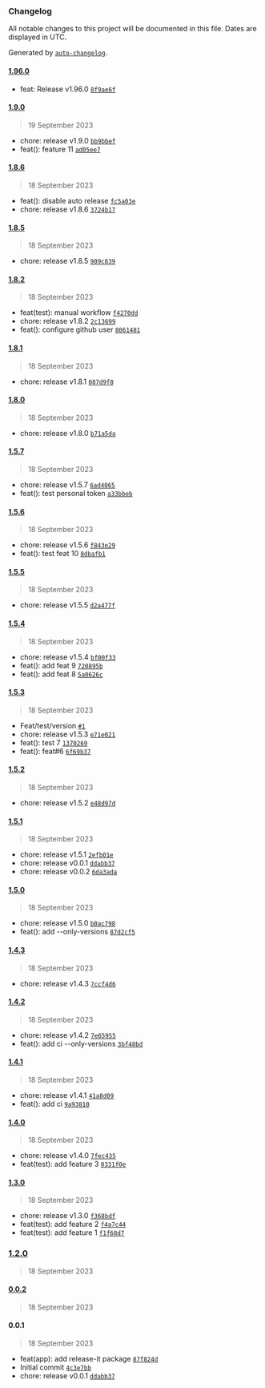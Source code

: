 ### Changelog

All notable changes to this project will be documented in this file. Dates are displayed in UTC.

Generated by [`auto-changelog`](https://github.com/CookPete/auto-changelog).

#### [1.96.0](https://github.com/ahmed-khateeb/versioning/compare/1.9.0...1.96.0)

- feat: Release v1.96.0 [`8f9ae6f`](https://github.com/ahmed-khateeb/versioning/commit/8f9ae6fd97c52c21afd4b6a27dc6d079851d23c7)

#### [1.9.0](https://github.com/ahmed-khateeb/versioning/compare/1.8.6...1.9.0)

> 19 September 2023

- chore: release v1.9.0 [`bb9bbef`](https://github.com/ahmed-khateeb/versioning/commit/bb9bbefb2953c579cd079215ead1e6368d18b2d3)
- feat(): feature 11 [`ad05ee7`](https://github.com/ahmed-khateeb/versioning/commit/ad05ee71f886fbb97cd0a23ce699bb2a59dc7ced)

#### [1.8.6](https://github.com/ahmed-khateeb/versioning/compare/1.8.5...1.8.6)

> 18 September 2023

- feat(): disable auto release [`fc5a03e`](https://github.com/ahmed-khateeb/versioning/commit/fc5a03e6e3b1d8ca4f4d352bb66fe3acee42dfe3)
- chore: release v1.8.6 [`3724b17`](https://github.com/ahmed-khateeb/versioning/commit/3724b17da591db8fa9615dc2ef8a95d14928ca1e)

#### [1.8.5](https://github.com/ahmed-khateeb/versioning/compare/1.8.2...1.8.5)

> 18 September 2023

- chore: release v1.8.5 [`909c839`](https://github.com/ahmed-khateeb/versioning/commit/909c839ac136628c4e99b2bf7f888e4ecff9c231)

#### [1.8.2](https://github.com/ahmed-khateeb/versioning/compare/1.8.1...1.8.2)

> 18 September 2023

- feat(test): manual workflow [`f4270dd`](https://github.com/ahmed-khateeb/versioning/commit/f4270dd465a81f2c338747eec4f06160e83b6f35)
- chore: release v1.8.2 [`2c13699`](https://github.com/ahmed-khateeb/versioning/commit/2c136999222b23777ebb268c65352f1c21840ce5)
- feat(): configure github user [`8061481`](https://github.com/ahmed-khateeb/versioning/commit/8061481f3ba9f4b766a0d1e252aff103d550c1d6)

#### [1.8.1](https://github.com/ahmed-khateeb/versioning/compare/1.8.0...1.8.1)

> 18 September 2023

- chore: release v1.8.1 [`087d9f8`](https://github.com/ahmed-khateeb/versioning/commit/087d9f867d790960a1fb79c7917855e8acf9bb2c)

#### [1.8.0](https://github.com/ahmed-khateeb/versioning/compare/1.5.7...1.8.0)

> 18 September 2023

- chore: release v1.8.0 [`b71a5da`](https://github.com/ahmed-khateeb/versioning/commit/b71a5da3d0c5c2e2d411a8c33190fa554556c401)

#### [1.5.7](https://github.com/ahmed-khateeb/versioning/compare/1.5.6...1.5.7)

> 18 September 2023

- chore: release v1.5.7 [`6ad4065`](https://github.com/ahmed-khateeb/versioning/commit/6ad40655b3fecc0dd9a8b95ffe81d6396d48b6d0)
- feat(): test personal token [`a33bbeb`](https://github.com/ahmed-khateeb/versioning/commit/a33bbebbe0c015a1b8753dec34ad0c40979d40f3)

#### [1.5.6](https://github.com/ahmed-khateeb/versioning/compare/1.5.5...1.5.6)

> 18 September 2023

- chore: release v1.5.6 [`f843e29`](https://github.com/ahmed-khateeb/versioning/commit/f843e29a48cdbaf06b33fef079f653c25629e057)
- feat(): test feat 10 [`8dbafb1`](https://github.com/ahmed-khateeb/versioning/commit/8dbafb1c7156d1c918bc9a72faa6ca54329ae654)

#### [1.5.5](https://github.com/ahmed-khateeb/versioning/compare/1.5.4...1.5.5)

> 18 September 2023

- chore: release v1.5.5 [`d2a477f`](https://github.com/ahmed-khateeb/versioning/commit/d2a477fcf5ec3eadf4615c752d71c30731ad890b)

#### [1.5.4](https://github.com/ahmed-khateeb/versioning/compare/1.5.3...1.5.4)

> 18 September 2023

- chore: release v1.5.4 [`bf00f33`](https://github.com/ahmed-khateeb/versioning/commit/bf00f335f7e4071ffa932a7075dfbe372cae1c59)
- feat(): add feat 9 [`720895b`](https://github.com/ahmed-khateeb/versioning/commit/720895bd28befd2ae8721295010afe03ac135861)
- feat(): add feat 8 [`5a0626c`](https://github.com/ahmed-khateeb/versioning/commit/5a0626c733bc7a1d2331ccdacf1521cb992f6013)

#### [1.5.3](https://github.com/ahmed-khateeb/versioning/compare/1.5.2...1.5.3)

> 18 September 2023

- Feat/test/version [`#1`](https://github.com/ahmed-khateeb/versioning/pull/1)
- chore: release v1.5.3 [`e71e021`](https://github.com/ahmed-khateeb/versioning/commit/e71e021c9b1b7f0ee79bbc049ce8bdbbdd8e83e2)
- feat(): test 7 [`1370269`](https://github.com/ahmed-khateeb/versioning/commit/13702698ccbc8e7cb6199143a32921f6a7c7655e)
- feat(): feat#6 [`6f69b37`](https://github.com/ahmed-khateeb/versioning/commit/6f69b37e596b882c15338b26f8f427e33db04f87)

#### [1.5.2](https://github.com/ahmed-khateeb/versioning/compare/1.5.1...1.5.2)

> 18 September 2023

- chore: release v1.5.2 [`e48d97d`](https://github.com/ahmed-khateeb/versioning/commit/e48d97d00ae1e93bd4cbcb888e60c34657be91a8)

#### [1.5.1](https://github.com/ahmed-khateeb/versioning/compare/1.5.0...1.5.1)

> 18 September 2023

- chore: release v1.5.1 [`2efb01e`](https://github.com/ahmed-khateeb/versioning/commit/2efb01edb898a0219c7a1fd33b406bd00b31b561)
- chore: release v0.0.1 [`ddabb37`](https://github.com/ahmed-khateeb/versioning/commit/ddabb37980bb1c05691002607ab913125ec4a5ca)
- chore: release v0.0.2 [`6da3ada`](https://github.com/ahmed-khateeb/versioning/commit/6da3ada6557db6efb86c5d1304ea7d7e3ba91576)

#### [1.5.0](https://github.com/ahmed-khateeb/versioning/compare/1.4.3...1.5.0)

> 18 September 2023

- chore: release v1.5.0 [`b0ac798`](https://github.com/ahmed-khateeb/versioning/commit/b0ac798b1c2205810fe3b6cc8605fb0933c720c8)
- feat(): add --only-versions [`87d2cf5`](https://github.com/ahmed-khateeb/versioning/commit/87d2cf5ed9500cae1eef33aa1fd209519e23cba4)

#### [1.4.3](https://github.com/ahmed-khateeb/versioning/compare/1.4.2...1.4.3)

> 18 September 2023

- chore: release v1.4.3 [`7ccf4d6`](https://github.com/ahmed-khateeb/versioning/commit/7ccf4d60165e29fd6e99af2f669c5f90ac1d9060)

#### [1.4.2](https://github.com/ahmed-khateeb/versioning/compare/1.4.1...1.4.2)

> 18 September 2023

- chore: release v1.4.2 [`7e65955`](https://github.com/ahmed-khateeb/versioning/commit/7e65955f3ac635ec9a2241069b81dfe8861c05b8)
- feat(): add ci --only-versions [`3bf48bd`](https://github.com/ahmed-khateeb/versioning/commit/3bf48bd143c832305a15fb5147c938c367ebb057)

#### [1.4.1](https://github.com/ahmed-khateeb/versioning/compare/1.4.0...1.4.1)

> 18 September 2023

- chore: release v1.4.1 [`41a8d09`](https://github.com/ahmed-khateeb/versioning/commit/41a8d09078b7d2586a60f5f34d8c1d32fbdfc22e)
- feat(): add ci [`9a93810`](https://github.com/ahmed-khateeb/versioning/commit/9a93810487e553aa1634c92b98737e5b9bab42ac)

#### [1.4.0](https://github.com/ahmed-khateeb/versioning/compare/1.3.0...1.4.0)

> 18 September 2023

- chore: release v1.4.0 [`7fec435`](https://github.com/ahmed-khateeb/versioning/commit/7fec4353a7c6fcf76e9e033b6a25a40eac0b7e33)
- feat(test): add feature 3 [`0331f0e`](https://github.com/ahmed-khateeb/versioning/commit/0331f0e8e3639403a58fec95e578bcb6c8a38dea)

#### [1.3.0](https://github.com/ahmed-khateeb/versioning/compare/1.2.0...1.3.0)

> 18 September 2023

- chore: release v1.3.0 [`f368bdf`](https://github.com/ahmed-khateeb/versioning/commit/f368bdf621de12042d6c3e47b7332265497e8143)
- feat(test): add feature 2 [`f4a7c44`](https://github.com/ahmed-khateeb/versioning/commit/f4a7c44ed21fb471430fd13e7259fa7f63774280)
- feat(test): add feature 1 [`f1f68d7`](https://github.com/ahmed-khateeb/versioning/commit/f1f68d77717684acd12f585ff2cfd6bc91c265a3)

### [1.2.0](https://github.com/ahmed-khateeb/versioning/compare/0.0.2...1.2.0)

> 18 September 2023

#### [0.0.2](https://github.com/ahmed-khateeb/versioning/compare/0.0.1...0.0.2)

> 18 September 2023

#### 0.0.1

> 18 September 2023

- feat(app): add release-it package [`87f824d`](https://github.com/ahmed-khateeb/versioning/commit/87f824d9ef07dcbd0ef900a012253bbb85e27dfb)
- Initial commit [`4c3e7bb`](https://github.com/ahmed-khateeb/versioning/commit/4c3e7bbfe02847ca6ee762e99603175fcaf5ed84)
- chore: release v0.0.1 [`ddabb37`](https://github.com/ahmed-khateeb/versioning/commit/ddabb37980bb1c05691002607ab913125ec4a5ca)
